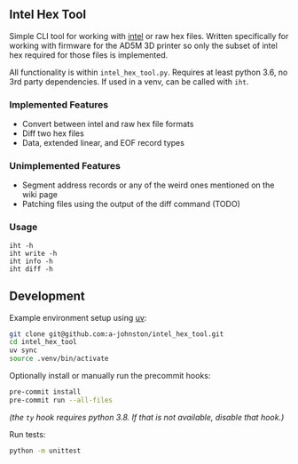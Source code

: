 ## Intel Hex Tool

Simple CLI tool for working with [intel](https://en.wikipedia.org/wiki/Intel_HEX#Record_types) or raw hex files. Written specifically for working with firmware for the AD5M 3D printer so only the subset of intel hex required for those files is implemented.

All functionality is within `intel_hex_tool.py`. Requires at least python 3.6, no 3rd party dependencies. If used in a venv, can be called with `iht`.

### Implemented Features
- Convert between intel and raw hex file formats
- Diff two hex files
- Data, extended linear, and EOF record types

### Unimplemented Features
- Segment address records or any of the weird ones mentioned on the wiki page
- Patching files using the output of the diff command (TODO)

### Usage

```
iht -h
iht write -h
iht info -h
iht diff -h
```

## Development

Example environment setup using [uv](https://docs.astral.sh/uv/):
```bash
git clone git@github.com:a-johnston/intel_hex_tool.git
cd intel_hex_tool
uv sync
source .venv/bin/activate
```

Optionally install or manually run the precommit hooks:
```bash
pre-commit install
pre-commit run --all-files
```
_(the `ty` hook requires python 3.8. If that is not available, disable that hook.)_

Run tests:
```bash
python -m unittest
```
